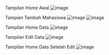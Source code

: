 Tampilan Home Awal
![image](https://github.com/user-attachments/assets/73ff9b09-79db-429e-8f61-dfca46231a07)

Tampian Tambah Mahasiswa
![image](https://github.com/user-attachments/assets/a7eab420-3a9f-4066-a333-d8d1286f3a23)
![image](https://github.com/user-attachments/assets/34b1c8f6-1cec-4596-acf0-4c931d2c4644)

Tampilan Home Data
![image](https://github.com/user-attachments/assets/8d7794a3-fb54-4bdf-804d-f73f580cae0f)

Tampilan Edit Data
![image](https://github.com/user-attachments/assets/b42972ad-c5fe-4c24-a1c1-94e6a4b2ada6)

Tampilan Home Data Setelah Edit
![image](https://github.com/user-attachments/assets/e2ab1619-7206-43c7-a013-7146e521a833)
